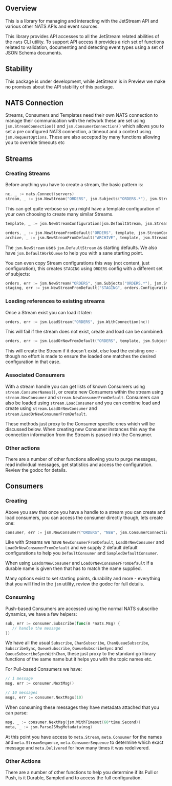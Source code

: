 ## Overview

This is a library for managing and interacting with the JetStream API and various other NATS APIs and event sources.

This library provides API accesses to all the JetStream related abilities of the `nats` CLI utility. To support API access
it provides a rich set of functions related to validation, documenting and detecting event types using a set of JSON 
Schema documents. 

## Stability

This package is under development, while JetStream is in Preview we make no promises about the API stability of this package.

## NATS Connection

Streams, Consumers and Templates need their own NATS connection to manage their communication with the network these are set using `jsm.StreamConnection()` and `jsm.ConsumerConnection()` which allows you to set a pre configured NATS connection, a timeout and a context using `jsm.RequestOptions`.  These are also accepted by many functions allowing you to override timeouts etc 

## Streams
### Creating Streams

Before anything you have to create a stream, the basic pattern is:

```go
nc, _ := nats.Connect(servers)
stream, _ := jsm.NewStream("ORDERS", jsm.Subjects("ORDERS.*"), jsm.StreamConnection(jsm.WithConnection(nc)), jsm.MaxAge(24*365*time.Hour), jsm.FileStorage())
```

This can get quite verbose so you might have a template configuration of your own choosing to create many similar Streams.

```go
template, _ := jsm.NewStreamConfiguration(jsm.DefaultStream, jsm.StreamConnection(jsm.WithConnection(nc)), jsm.MaxAge(24 * 365 * time.Hour), jsm.FileStorage())

orders, _ := jsm.NewStreamFromDefault("ORDERS", template, jsm.StreamConnection(jsm.WithConnection(nc)), jsm.Subjects("ORDERS.*"))
archive, _ := jsm.NewStreamFromDefault("ARCHIVE", template, jsm.StreamConnection(jsm.WithConnection(nc)), jsm.Subjects("ARCHIVE"), jsm.MaxAge(5*template.MaxAge))
```

The `jsm.NewStream` uses `jsm.DefaultStream` as starting defaults.  We also have `jsm.DefaultWorkQueue` to help you with a sane starting point.

You can even copy Stream configurations this way (not content, just configuration), this creates `STAGING` using `ORDERS` config with a different set of subjects:

```go
orders, err := jsm.NewStream("ORDERS", jsm.Subjects("ORDERS.*"), jsm.StreamConnection(jsm.WithConnection(nc)), jsm.MaxAge(24*365*time.Hour), jsm.FileStorage())
staging, err := jsm.NewStreamFromDefault("STAGING", orders.Configuration(), jsm.StreamConnection(jsm.WithConnection(nc)), jsm.Subjects("STAGINGORDERS.*"))
```

### Loading references to existing streams

Once a Stream exist you can load it later:

```go
orders, err := jsm.LoadStream("ORDERS", jsm.WithConnection(nc))
```

This will fail if the stream does not exist, create and load can be combined:

```go
orders, err := jsm.LoadOrNewFromDefault("ORDERS", template, jsm.Subjects("ORDERS.*"), jsm.WithConnection(nc))
```

This will create the Stream if it doesn't exist, else load the existing one - though no effort is made to ensure the loaded one matches the desired configuration in that case.

### Associated Consumers

With a stream handle you can get lists of known Consumers using `stream.ConsumerNames()`, or create new Consumers within the stream using `stream.NewConsumer` and `stream.NewConsumerFromDefault`. Consumers can also be loaded using `stream.LoadConsumer` and you can combine load and create using `stream.LoadOrNewConsumer` and `stream.LoadOrNewConsumerFromDefault`.

These methods just proxy to the Consumer specific ones which will be discussed below. When creating new Consumer instances this way the connection information from the Stream is passed into the Consumer.

### Other actions

There are a number of other functions allowing you to purge messages, read individual messages, get statistics and access the configuration. Review the godoc for details.

## Consumers

### Creating

Above you saw that once you have a handle to a stream you can create and load consumers, you can access the consumer directly though, lets create one:

```go
consumer, err := jsm.NewConsumer("ORDERS", "NEW", jsm.ConsumerConnection(jsm.WithConnection(nc)), jsm.FilterSubject("ORDERS.received"), jsm.SampleFrequency("100"))
```

Like with Streams we have `NewConsumerFromDefault`, `LoadOrNewConsumer` and `LoadOrNewConsumerFromDefault` and we supply 2 default default configurations to help you `DefaultConsumer` and `SampledDefaultConsumer`.

When using `LoadOrNewConsumer` and `LoadOrNewConsumerFromDefault` if a durable name is given then that has to match the name supplied.

Many options exist to set starting points, durability and more - everything that you will find in the `jsm` utility, review the godoc for full details.

### Consuming

Push-based Consumers are accessed using the normal NATS subscribe dynamics, we have a few helpers:

```go
sub, err := consumer.Subscribe(func(m *nats.Msg) {
   // handle the message
})
```

We have all the usual `Subscribe`, `ChanSubscribe`, `ChanQueueSubscribe`, `SubscribeSync`, `QueueSubscribe`, `QueueSubscribeSync` and `QueueSubscribeSyncWithChan`, these just proxy to the standard go library functions of the same name but it helps you with the topic names etc.

For Pull-based Consumers we have:

```go
// 1 message
msg, err := consumer.NextMsg()

// 10 messages
msgs, err := consumer.NextMsgs(10)
```

When consuming these messages they have metadata attached that you can parse:

```go
msg, _ := consumer.NextMsg(jsm.WithTimeout(60*time.Second))
meta, _ := jsm.ParseJSMsgMetadata(msg)
```

At this point you have access to `meta.Stream`, `meta.Consumer` for the names and `meta.StreamSequence`, `meta.ConsumerSequence` to determine which exact message and `meta.Delivered` for how many times it was redelivered.

### Other Actions

There are a number of other functions to help you determine if its Pull or Push, is it Durable, Sampled and to access the full configuration.
